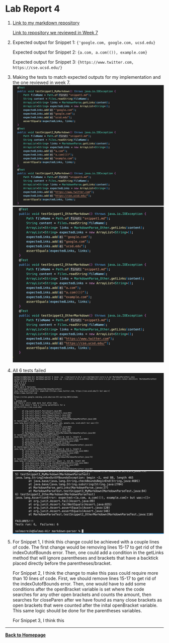 # Lab Report 4

1. [Link to my markdown repository](https://github.com/szreik/markdown-parser)

    [Link to repository we reviewed in Week 7](https://github.com/zayverrulez/markdown-parser)

2. Expected output for Snippet 1: `{'google.com, google.com, ucsd.edu}`
    
    Expected output for Snippet 2: `{a.com, a.com(()), example.com}`

    Expected output for Snippet 3: `{https://www.twitter.com, https://cse.ucsd.edu/}`
3. Making the tests to match expected outputs for my implementation and the one reviewed in week 7.
![Test code](testcode.png)
![Test code2](testcode2.png)
4. All 6 tests failed
![Test output](testoutput1.png)
![Test output2](testoutput2.png)
5. For Snippet 1, I think this change could be achieved with a couple lines of code. The first change would be removing lines 15-17 to get rid of the indexOutofBounds error. Then, one could add a condition in the getLinks method that will ignore parentheses and brackets that have a backtick placed directly before the parentheses/bracket.

    For Snippet 2, I think the change to make this pass could require more than 10 lines of code. First, we should remove lines 15-17 to get rid of the indexOutofBounds error. Then, one would have to add some conditions after the openBracket variable is set where the code searches for any other open brackets and counts the amount, then searches for closeParen after we have found as many close brackets as open brackets that were counted after the inital openBracket variable. This same logic should be done for the parentheses variables.

    For Snippet 3, I think this 
---

[**Back to Homepage**](https://szreik.github.io/cse15l-lab-reports)